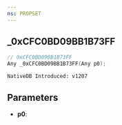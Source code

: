 ```yaml
---
ns: PROPSET
---
```

## _0xCFC0BD09BB1B73FF

```c
// 0xCFC0BD09BB1B73FF
Any _0xCFC0BD09BB1B73FF(Any p0);
```

```
NativeDB Introduced: v1207
```

## Parameters
* **p0**:
